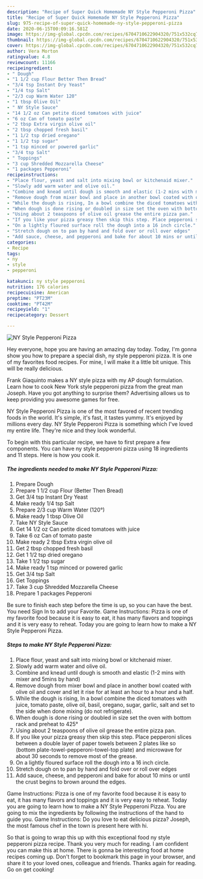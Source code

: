 ```yaml
---
description: "Recipe of Super Quick Homemade NY Style Pepperoni Pizza"
title: "Recipe of Super Quick Homemade NY Style Pepperoni Pizza"
slug: 975-recipe-of-super-quick-homemade-ny-style-pepperoni-pizza
date: 2020-06-15T00:09:16.581Z
image: https://img-global.cpcdn.com/recipes/6704710622904320/751x532cq70/ny-style-pepperoni-pizza-recipe-main-photo.jpg
thumbnail: https://img-global.cpcdn.com/recipes/6704710622904320/751x532cq70/ny-style-pepperoni-pizza-recipe-main-photo.jpg
cover: https://img-global.cpcdn.com/recipes/6704710622904320/751x532cq70/ny-style-pepperoni-pizza-recipe-main-photo.jpg
author: Vera Morton
ratingvalue: 4.8
reviewcount: 11166
recipeingredient:
- " Dough"
- "1 1/2 cup Flour Better Then Bread"
- "3/4 tsp Instant Dry Yeast"
- "1/4 tsp Salt"
- "2/3 cup Warm Water 120"
- "1 tbsp Olive Oil"
- " NY Style Sauce"
- "14 1/2 oz Can petite diced tomatoes with juice"
- "6 oz Can of tomato paste"
- "2 tbsp Extra virgin olive oil"
- "2 tbsp chopped fresh basil"
- "1 1/2 tsp dried oregano"
- "1 1/2 tsp sugar"
- "1 tsp minced or powered garlic"
- "3/4 tsp Salt"
- " Toppings"
- "3 cup Shredded Mozzarella Cheese"
- "1 packages Pepperoni"
recipeinstructions:
- "Place flour, yeast and salt into mixing bowl or kitchenaid mixer."
- "Slowly add warm water and olive oil."
- "Combine and knead until dough is smooth and elastic (1-2 mins with mixer and 5mins by hand)"
- "Remove dough from mixer bowl and place in another bowl coated with olive oil and cover and let it rise for at least an hour to a hour and a half."
- "While the dough is rising, In a bowl combine the diced tomatoes with juice, tomato paste, olive oil, basil, oregano, sugar, garlic, salt and set to the side when done mixing (do not refrigerate)."
- "When dough is done rising or doubled in size set the oven with bottom rack and preheat to 425°"
- "Using about 2 teaspoons of olive oil grease the entire pizza pan."
- "If you like your pizza greasy then skip this step. Place pepperoni slices between a double layer of paper towels between 2 plates like so (bottom plate-towel-pepperoni-towel-top plate) and microwave for about 30 seconds to remove most of the grease."
- "On a lightly floured surface roll the dough into a 16 inch circle."
- "Stretch dough on to pan by hand and fold over or roll over edges"
- "Add sauce, cheese, and pepperoni and bake for about 10 mins or until the crust begins to brown around the edges."
categories:
- Recipe
tags:
- ny
- style
- pepperoni

katakunci: ny style pepperoni 
nutrition: 176 calories
recipecuisine: American
preptime: "PT23M"
cooktime: "PT42M"
recipeyield: "1"
recipecategory: Dessert

---
```



![NY Style Pepperoni Pizza](https://img-global.cpcdn.com/recipes/6704710622904320/751x532cq70/ny-style-pepperoni-pizza-recipe-main-photo.jpg)

Hey everyone, hope you are having an amazing day today. Today, I'm gonna show you how to prepare a special dish, ny style pepperoni pizza. It is one of my favorites food recipes. For mine, I will make it a little bit unique. This will be really delicious.

Frank Giaquinto makes a NY style pizza with my AP dough formulation. Learn how to cook New York style pepperoni pizza from the great man Joseph. Have you got anything to surprise them? Advertising allows us to keep providing you awesome games for free.

NY Style Pepperoni Pizza is one of the most favored of recent trending foods in the world. It's simple, it's fast, it tastes yummy. It's enjoyed by millions every day. NY Style Pepperoni Pizza is something which I've loved my entire life. They're nice and they look wonderful.


To begin with this particular recipe, we have to first prepare a few components. You can have ny style pepperoni pizza using 18 ingredients and 11 steps. Here is how you cook it.

<!--inarticleads1-->

##### The ingredients needed to make NY Style Pepperoni Pizza:

1. Prepare  Dough
1. Prepare 1 1/2 cup Flour (Better Then Bread)
1. Get 3/4 tsp Instant Dry Yeast
1. Make ready 1/4 tsp Salt
1. Prepare 2/3 cup Warm Water (120°)
1. Make ready 1 tbsp Olive Oil
1. Take  NY Style Sauce
1. Get 14 1/2 oz Can petite diced tomatoes with juice
1. Take 6 oz Can of tomato paste
1. Make ready 2 tbsp Extra virgin olive oil
1. Get 2 tbsp chopped fresh basil
1. Get 1 1/2 tsp dried oregano
1. Take 1 1/2 tsp sugar
1. Make ready 1 tsp minced or powered garlic
1. Get 3/4 tsp Salt
1. Get  Toppings
1. Take 3 cup Shredded Mozzarella Cheese
1. Prepare 1 packages Pepperoni


Be sure to finish each step before the time is up, so you can have the best. You need Sign In to add your Favorite. Game Instructions: Pizza is one of my favorite food because it is easy to eat, it has many flavors and toppings and it is very easy to reheat. Today you are going to learn how to make a NY Style Pepperoni Pizza. 

<!--inarticleads2-->

##### Steps to make NY Style Pepperoni Pizza:

1. Place flour, yeast and salt into mixing bowl or kitchenaid mixer.
1. Slowly add warm water and olive oil.
1. Combine and knead until dough is smooth and elastic (1-2 mins with mixer and 5mins by hand)
1. Remove dough from mixer bowl and place in another bowl coated with olive oil and cover and let it rise for at least an hour to a hour and a half.
1. While the dough is rising, In a bowl combine the diced tomatoes with juice, tomato paste, olive oil, basil, oregano, sugar, garlic, salt and set to the side when done mixing (do not refrigerate).
1. When dough is done rising or doubled in size set the oven with bottom rack and preheat to 425°
1. Using about 2 teaspoons of olive oil grease the entire pizza pan.
1. If you like your pizza greasy then skip this step. Place pepperoni slices between a double layer of paper towels between 2 plates like so (bottom plate-towel-pepperoni-towel-top plate) and microwave for about 30 seconds to remove most of the grease.
1. On a lightly floured surface roll the dough into a 16 inch circle.
1. Stretch dough on to pan by hand and fold over or roll over edges
1. Add sauce, cheese, and pepperoni and bake for about 10 mins or until the crust begins to brown around the edges.


Game Instructions: Pizza is one of my favorite food because it is easy to eat, it has many flavors and toppings and it is very easy to reheat. Today you are going to learn how to make a NY Style Pepperoni Pizza. You are going to mix the ingredients by following the instructions of the hand to guide you. Game Instructions: Do you love to eat delicious pizza? Joseph, the most famous chef in the town is present here with hi. 

So that is going to wrap this up with this exceptional food ny style pepperoni pizza recipe. Thank you very much for reading. I am confident you can make this at home. There is gonna be interesting food at home recipes coming up. Don't forget to bookmark this page in your browser, and share it to your loved ones, colleague and friends. Thanks again for reading. Go on get cooking!
